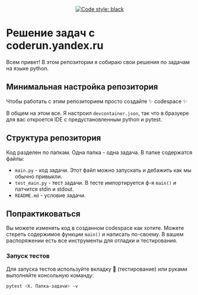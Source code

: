 <p align="center">
    <a href="https://github.com/psf/black"><img alt="Code style: black" src="https://img.shields.io/badge/code%20style-black-000000.svg"></a>
</p>

# Решение задач с coderun.yandex.ru
Всем привет! В этом репозитории я собираю свои решения по задачам на языке
python.

## Минимальная настройка репозитория
Чтобы работать с этим репозиторием просто создайте ✨ codespace ✨

В общем на этом все. Я настроил `devcontainer.json`, так что в бразуере для вас 
откроется IDE с предустановленным python и pytest.

## Структура репозитория
Код разделен по папкам. Одна папка - одна задача. В папке содержатся файлы:
- `main.py` - код задачи. Этот файл можно запускать и дебажить как мы обычно 
привыкли.
- `test_main.py` - тест задачи. В тесте импортируется ф-я `main()` и патчится 
stdin и stdout.
- `README.md` - условие задачи.

## Попрактиковаться
Вы можете изменять код в созданном codespace как хотите. Можете стереть 
содержимое функции `main()` и написать по-своему. В вашем распоряжении есть все 
инструменты для отладки и тестирования.
### Запуск тестов
Для запуска тестов используйте вкладку 🧪 (тестирование) или руками выполняйте
консольную команду:

```bash
pytest <X. Папка-задачи> -v
```